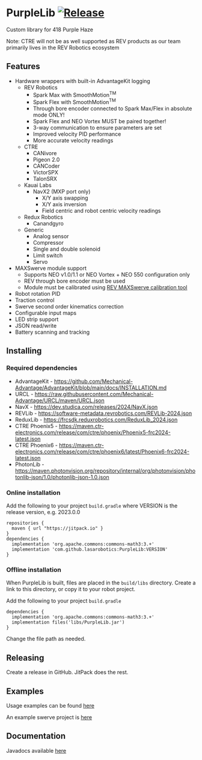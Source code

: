 
# PurpleLib [![Release](https://jitpack.io/v/lasarobotics/PurpleLib.svg)](https://jitpack.io/#lasarobotics/PurpleLib)


Custom library for 418 Purple Haze

Note: CTRE will not be as well supported as REV products as our team primarily lives in the REV Robotics ecosystem

## Features
* Hardware wrappers with built-in AdvantageKit logging
  * REV Robotics
    * Spark Max with SmoothMotion<sup>TM</sup>
    * Spark Flex with SmoothMotion<sup>TM</sup>
    * Through bore encoder connected to Spark Max/Flex in absolute mode ONLY!
    * Spark Flex and NEO Vortex MUST be paired together!
    * 3-way communication to ensure parameters are set
    * Improved velocity PID performance
    * More accurate velocity readings
  * CTRE
    * CANivore
    * Pigeon 2.0
    * CANCoder
    * VictorSPX
    * TalonSRX
  * Kauai Labs
    * NavX2 (MXP port only)
      * X/Y axis swapping
      * X/Y axis inversion
      * Field centric and robot centric velocity readings
  * Redux Robotics
    * Canandgyro
  * Generic
    * Analog sensor
    * Compressor
    * Single and double solenoid
    * Limit switch
    * Servo
* MAXSwerve module support
  * Supports NEO v1.0/1.1 or NEO Vortex + NEO 550 configuration only
  * REV through bore encoder must be used
  * Module must be calibrated using [REV MAXSwerve calibration tool](https://docs.revrobotics.com/sparkmax/software-resources/calibration-for-maxswerve)
* Robot rotation PID
* Traction control
* Swerve second order kinematics correction
* Configurable input maps
* LED strip support
* JSON read/write
* Battery scanning and tracking


## Installing

### Required dependencies
* AdvantageKit - https://github.com/Mechanical-Advantage/AdvantageKit/blob/main/docs/INSTALLATION.md
* URCL - https://raw.githubusercontent.com/Mechanical-Advantage/URCL/maven/URCL.json
* NavX - https://dev.studica.com/releases/2024/NavX.json
* REVLib - https://software-metadata.revrobotics.com/REVLib-2024.json
* ReduxLib - https://frcsdk.reduxrobotics.com/ReduxLib_2024.json
* CTRE Phoenix5 - https://maven.ctr-electronics.com/release/com/ctre/phoenix/Phoenix5-frc2024-latest.json
* CTRE Phoenix6 - https://maven.ctr-electronics.com/release/com/ctre/phoenix6/latest/Phoenix6-frc2024-latest.json
* PhotonLib - https://maven.photonvision.org/repository/internal/org/photonvision/photonlib-json/1.0/photonlib-json-1.0.json

### Online installation
Add the following to your project `build.gradle` where VERSION is the release version, e.g. 2023.0.0
```
repositories {
  maven { url "https://jitpack.io" }
}
dependencies {
  implementation 'org.apache.commons:commons-math3:3.+'
  implementation 'com.github.lasarobotics:PurpleLib:VERSION'
}
```

### Offline installation
When PurpleLib is built, files are placed in the `build/libs` directory.
Create a link to this directory, or copy it to your robot project.

Add the following to your project `build.gradle`
```
dependencies {
  implementation 'org.apache.commons:commons-math3:3.+'
  implementation files('libs/PurpleLib.jar')
}
```
Change the file path as needed.

## Releasing
Create a release in GitHub. JitPack does the rest.

## Examples
Usage examples can be found [here](https://github.com/lasarobotics/PurpleLibExamples)

An example swerve project is [here](https://github.com/lasarobotics/PurpleSwerve)

## Documentation
Javadocs available [here](https://jitpack.io/com/github/lasarobotics/PurpleLib/master-SNAPSHOT/javadoc/)
